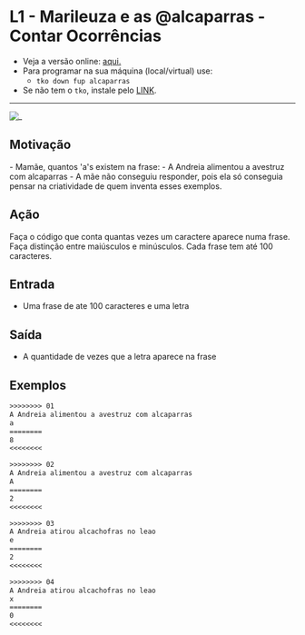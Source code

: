 # L1 - Marileuza e as @alcaparras - Contar Ocorrências

- Veja a versão online: [aqui.](https://github.com/qxcodefup/arcade/blob/master/base/alcaparras/Readme.md)
- Para programar na sua máquina (local/virtual) use:
  - `tko down fup alcaparras`
- Se não tem o `tko`, instale pelo [LINK](https://github.com/senapk/tko).

---

![_](https://raw.githubusercontent.com/qxcodefup/arcade/master/base/alcaparras/cover.jpg)

## Motivação

\- Mamãe, quantos 'a's existem na frase:
\- A Andreia alimentou a avestruz com alcaparras
\- A mãe não conseguiu responder, pois ela só conseguia pensar na criatividade de quem inventa esses exemplos.

## Ação

Faça o código que conta quantas vezes um caractere aparece numa frase. Faça distinção entre maiúsculos e minúsculos. Cada frase tem até 100 caracteres.

## Entrada

* Uma frase de ate 100 caracteres e uma letra  

## Saída

* A quantidade de vezes que a letra aparece na frase

## Exemplos

``` txt
>>>>>>>> 01
A Andreia alimentou a avestruz com alcaparras
a
========
8
<<<<<<<<

>>>>>>>> 02
A Andreia alimentou a avestruz com alcaparras
A
========
2
<<<<<<<<

>>>>>>>> 03
A Andreia atirou alcachofras no leao
e
========
2
<<<<<<<<

>>>>>>>> 04
A Andreia atirou alcachofras no leao
x
========
0
<<<<<<<<
```
